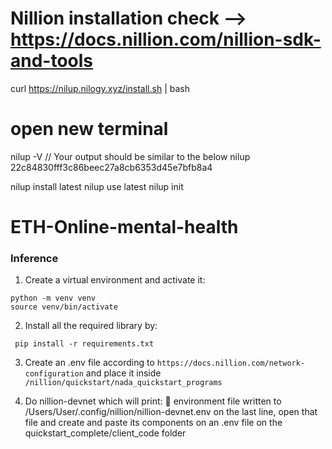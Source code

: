 # Nillion installation check --> https://docs.nillion.com/nillion-sdk-and-tools
curl https://nilup.nilogy.xyz/install.sh | bash
# open new terminal
nilup -V
// Your output should be similar to the below
nilup 22c84830fff3c86beec27a8cb6353d45e7bfb8a4

nilup install latest
nilup use latest
nilup init


# ETH-Online-mental-health
### Inference 

1. Create a virtual environment and activate it:
```
python -m venv venv
source venv/bin/activate 
```

2. Install all the required library by:
```
 pip install -r requirements.txt
 ```
3. Create an .env file according to `https://docs.nillion.com/network-configuration` and place it inside `/nillion/quickstart/nada_quickstart_programs`

4. Do nillion-devnet which will print: 🌄 environment file written to /Users/User/.config/nillion/nillion-devnet.env on the last line, open that file and create and paste its components on an .env file on the quickstart_complete/client_code folder
